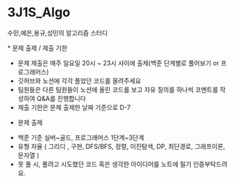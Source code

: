 # 3J1S_Algo
수민,예은,용규,성민의 알고리즘 스터디 


<!-- <p align="center"> -->
* 문제 출제 / 제출 기한 </br>
- 문제 제출은 매주 일요일 20시 ~ 23시 사이에 출제(백준 단계별로 풀어보기 or 프로그래머스) </br>
- 깃허브와 노션에 각각 풀었던 코드를 올려주세요</br>
- 팀원들은 다른 팀원들이 노션에 올린 코드를 보고 자유 질의를 하나씩 코멘트를 작성하여 Q&A를 진행합니다</br>
- 제출 기한은 문제 출제한 날짜 기준으로 D-7</br>
<!-- </p> -->

<!-- <p align="center"> -->
* 문제 출제 
- 백준 기준 실버~골드, 프로그래머스 1단계~3단계 </br>
- 유형 자율 ( 그리디 , 구현, DFS/BFS, 정렬, 이진탐색, DP, 최단경로, 그래프이론, 문자열 ) </br>
- 못 풀 시, 풀려고 시도했던 코드 혹은 생각한 아이디어를 노트에 필기 인증부탁드려요.</br>
<!-- </p> -->

